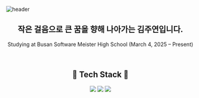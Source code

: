![header](https://capsule-render.vercel.app/api?type=wave&color=ADD8E6&height=200&section=footer&text=kimjooyeon🤍&fontSize=70&animation=fadeIn)

<div align="center">

## 작은 걸음으로 큰 꿈을 향해 나아가는 김주연입니다.
Studying at Busan Software Meister High School (March 4, 2025 – Present)

</div>

<br>

<div align="center">

<h2>📖 Tech Stack 🤍</h2>

<img src="https://img.shields.io/badge/HTML5-E34F26?style=for-the-badge&logo=html5&logoColor=white"/>
<img src="https://img.shields.io/badge/CSS3-1572B6?style=for-the-badge&logo=css3&logoColor=white"/>
<img src="https://img.shields.io/badge/JavaScript-F7DF1E?style=for-the-badge&logo=javascript&logoColor=black"/>

</div>

